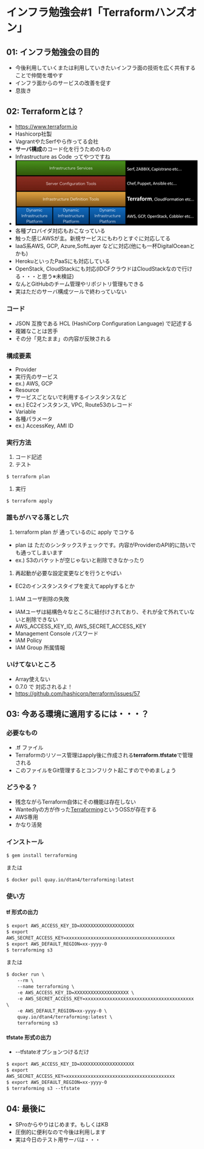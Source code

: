 # インフラ勉強会#1「Terraformハンズオン」

## 01: インフラ勉強会の目的
* 今後利用していくまたは利用していきたいインフラ面の技術を広く共有することで仲間を増やす
* インフラ面からのサービスの改善を促す
* 息抜き

## 02: Terraformとは？
* https://www.terraform.io
* Hashicorp社製
 * VagrantやたSerfやら作ってる会社
* **サーバ構成**のコード化を行うためのもの
 * Infrastructure as Code ってやつですね
 * ![サービス自動化の図](https://raw.githubusercontent.com/cy-ken-goto/Terraform-Handson/master/ServiceAutomation.png)
* 各種プロバイダ対応もおこなっている
 * 触った感じAWSが主。新規サービスにもわりとすぐに対応してる
 * IaaS系AWS, GCP, Azure,SoftLayer などに対応(他にも一杯DigitalOceanとかも)
 * HerokuといったPaaSにも対応している
 * OpenStack, CloudStackにも対応(IDCFクラウドはCloudStackなので行ける・・・と思う※未検証)
 * なんとGitHubのチーム管理やリポジトリ管理もできる
 * 実はただのサーバ構成ツールで終わっていない

### コード
* JSON 互換である HCL (HashiCorp Configuration Language) で記述する
* 複雑なことは苦手
* その分「見たまま」の内容が反映される

### 構成要素
* Provider
 * 実行先のサービス
 * ex.) AWS, GCP
* Resource
 * サービスごとないで利用するインスタンスなど
 * ex.) EC2インスタンス, VPC, Route53のレコード
* Variable
 * 各種パラメータ
 * ex.) AccessKey, AMI ID

### 実行方法
1. コード記述
1. テスト
  ```
  $ terraform plan
  ```
1. 実行
  ```
  $ terraform apply
  ```

### 誰もがハマる落とし穴
1. terraform plan が 通っているのに apply でコケる
 * plan は ただのシンタックスチェックです。内容がProviderのAPI的に防いでも通ってしまいます
 * ex.) S3のバケットが空じゃないと削除できなかったり
1. 再起動が必要な設定変更などを行うとやばい
 * EC2のインスタンスタイプを変えてapplyするとか
1. IAM ユーザ削除の失敗
 * IAMユーザは結構色々なところに紐付けされており、それが全て外れていないと削除できない
 * AWS_ACCESS_KEY_ID, AWS_SECRET_ACCESS_KEY
 * Management Console パスワード
 * IAM Policy
 * IAM Group 所属情報

### いけてないところ
* Array使えない
 * 0.7.0 で 対応されるよ！
 * https://github.com/hashicorp/terraform/issues/57

## 03: 今ある環境に適用するには・・・？

### 必要なもの
* .tf ファイル
* Terraformのリソース管理はapply後に作成される**terraform.tfstate**で管理される
 * このファイルをGit管理するとコンフリクト起こすのでやめましょう

### どうやる？
* 残念ながらTerraform自体にその機能は存在しない
* Wantedlyの方が作った[Terraforming](https://github.com/dtan4/terraforming)というOSSが存在する
 * AWS専用
 * かなり活発

### インストール
```
$ gem install terraforming
```

または

```
$ docker pull quay.io/dtan4/terraforming:latest
```

### 使い方
#### tf 形式の出力
```
$ export AWS_ACCESS_KEY_ID=XXXXXXXXXXXXXXXXXXXX
$ export AWS_SECRET_ACCESS_KEY=xxxxxxxxxxxxxxxxxxxxxxxxxxxxxxxxxxxxxxxx
$ export AWS_DEFAULT_REGION=xx-yyyy-0
$ terraforming s3
```

または

```
$ docker run \
    --rm \
    --name terraforming \
    -e AWS_ACCESS_KEY_ID=XXXXXXXXXXXXXXXXXXXX \
    -e AWS_SECRET_ACCESS_KEY=xxxxxxxxxxxxxxxxxxxxxxxxxxxxxxxxxxxxxxxx \
    -e AWS_DEFAULT_REGION=xx-yyyy-0 \
    quay.io/dtan4/terraforming:latest \
    terraforming s3
```

#### tfstate 形式の出力
* --tfstateオプションつけるだけ
```
$ export AWS_ACCESS_KEY_ID=XXXXXXXXXXXXXXXXXXXX
$ export AWS_SECRET_ACCESS_KEY=xxxxxxxxxxxxxxxxxxxxxxxxxxxxxxxxxxxxxxxx
$ export AWS_DEFAULT_REGION=xx-yyyy-0
$ terraforming s3 --tfstate
```

## 04: 最後に
* SProからやりはじめます。もしくはKB
* 圧倒的に便利なので今後は利用します
* 実は今日のテスト用サーバは・・・
